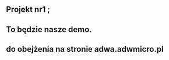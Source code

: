 Projekt nr1 ;
--------------------------------------------
 To będzie nasze demo. 
--------------------------------------------
do obejżenia na stronie adwa.adwmicro.pl
--------------------------------------------